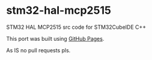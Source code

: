 # stm32-hal-mcp2515
STM32 HAL MCP2515  src code for STM32CubeIDE C++

This port was built using [GitHub Pages](https://github.com/autowp/arduino-mcp2515).

As IS no pull requests pls.
